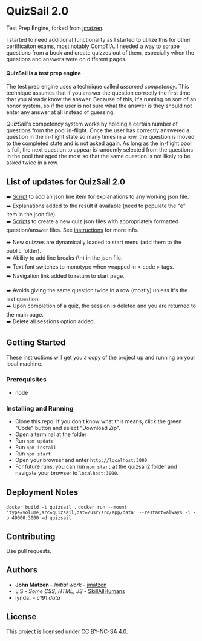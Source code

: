 # QuizSail 2.0
Test Prep Engine, forked from [jmatzen](https://github.com/jmatzen/quizsail). 

I started to need additional functionality as I started to utilize this for other certificaiton exams, most notably CompTIA. I needed a way to scrape questions from a book and create quizzes out of them, especially when the questions and answers were on different pages. 

#### QuizSail is a test prep engine
The test prep engine uses a technique called *assumed competency*.  This technique assumes that if you answer the question correctly the first time that you already know the answer. Because of this, it's running on sort of an honor system, so if the user is not sure what the answer is they should not enter any answer at all instead of guessing.

QuizSail's competency system works by holding a certain number of questions from the pool in-flight.  Once the user has correctly answered a question in the in-flight state so many times in a row, the question is moved to the completed state and is not asked again.  As long as the in-flight pool is full, the next question to appear is randomly selected from the questions in the pool that aged the most so that the same question is not likely to be asked twice in a row.

## List of updates for QuizSail 2.0
➡️ [Script](scripts/explanation_adder/) to add an json line item for explanations to any working json file.  
➡️ Explanations added to the result if available (need to populate the "e" item in the json file).  
➡️ [Scripts](scripts/quiz_generators) to create a new quiz json files with appropriately formatted question/answer files. See [instructions](scripts/README.md) for more info.  

➡️ New quizzes are dynamically loaded to start menu (add them to the public folder).  
➡️ Ability to add line breaks (\n) in the json file.  
➡️ Text font switches to monotype when wrapped in < code > tags.  
➡️ Navigation link added to return to start page.  

➡️ Avoids giving the same question twice in a row (mostly) unless it's the last question.  
➡️ Upon completion of a quiz, the session is deleted and you are returned to the main page.  
➡️ Delete all sessions option added.  

## Getting Started
These instructions will get you a copy of the project up and running on your local machine.

### Prerequisites
* node

### Installing and Running
* Clone this repo. If you don't know what this means, click the green "Code" button and select "Download Zip".
* Open a terminal at the folder
* Run `npm update`
* Run `npm install`
* Run `npm start`
* Open your browser and enter `http://localhost:3000`
* For future runs, you can run `npm start` at the quizsail2 folder and navigate your browser to `localhost:3000`. 

## Deployment Notes
`docker build -t quizsail .`
`docker run --mount 'type=volume,src=quizsail,dst=/usr/src/app/data' --restart=always -i -p 49000:3000 -d quizsail`

## Contributing
Use pull requests.

## Authors
* **John Matzen** - *Initial work* - [jmatzen](https://github.com/jmatzen)
* L S - *Some CSS, HTML, JS* - [SkillAllHumans](https://github.com/SkillAllHumans)
* lynda_ - *c191 data*

## License
This project is licensed under [CC BY-NC-SA 4.0](https://creativecommons.org/licenses/by-nc-sa/4.0/).
